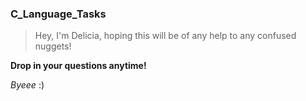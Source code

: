 ### C_Language_Tasks

> Hey, I'm Delicia, hoping this will be of any help to any confused nuggets!

**Drop in your questions anytime!**

*Byeee* :)

